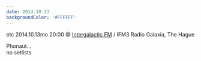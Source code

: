 ```yaml
---
date: 2014.10.13
backgroundColor: '#FFFFFF'
---
```


etc 2014.10.13mo 20:00 @ [Intergalactic FM](http://www.intergalacticfm.com/) / IFM3 Radio Galaxia, The Hague  

Phonaut...  
no setlists